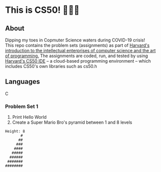 # This is CS50! 👩🏽‍💻

## About
Dipping my toes in Copmuter Science waters during COVID-19 crisis!   
This repo contains the problem sets (assignments) as part of [Harvard's introduction to the intellectual enterprises of computer science and the art of programming.](https://online-learning.harvard.edu/course/cs50-introduction-computer-science/) The assignments are coded, run, and tested by using [Harvard's CS50 IDE](https://ide.cs50.io/) – a cloud-based programming environment – which includes CS50's own libraries such as cs50.h

## Languages
C

### Problem Set 1
1. Print Hello World
2. Create a Super Mario Bro's pyramid between 1 and 8 levels
````
Height: 8
       #
      ##
     ###
    ####
   #####
  ######
 #######
########